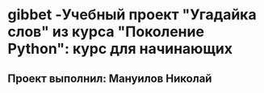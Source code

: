 # gibbet -Учебный проект "Угадайка слов" из  курса "Поколение Python": курс для начинающих
## Проект выполнил: Мануилов Николай
